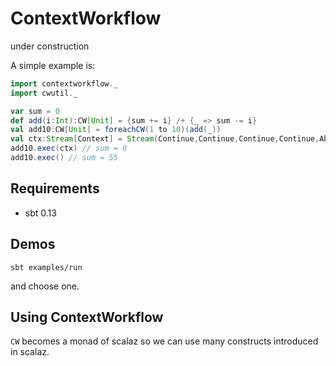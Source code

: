 # ContextWorkflow
under construction

A simple example is:

```scala
import contextworkflow._
import cwutil._

var sum = 0
def add(i:Int):CW[Unit] = {sum += i} /+ {_ => sum -= i}
val add10:CW[Unit] = foreachCW(1 to 10)(add(_))
val ctx:Stream[Context] = Stream(Continue,Continue,Continue,Continue,Abort)
add10.exec(ctx) // sum = 0
add10.exec() // sum = 55
```

## Requirements
- sbt 0.13

## Demos
`sbt examples/run`

and choose one.

## Using ContextWorkflow

`CW` becomes a monad of scalaz so we can use many constructs introduced in scalaz.